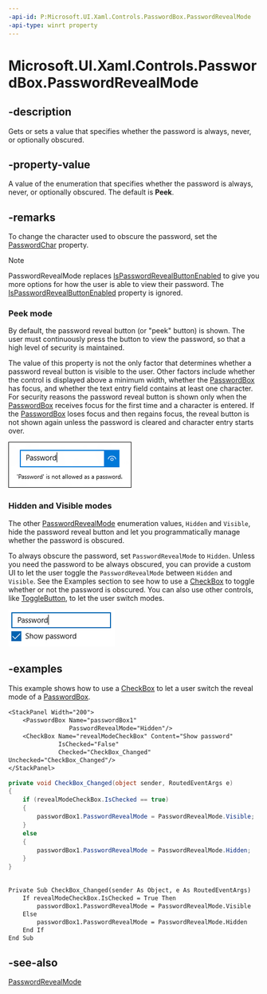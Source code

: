 ```yaml
---
-api-id: P:Microsoft.UI.Xaml.Controls.PasswordBox.PasswordRevealMode
-api-type: winrt property
---
```


<!-- Property syntax
public Windows.UI.Xaml.Controls.PasswordRevealMode PasswordRevealMode { get;  set; }
-->

# Microsoft.UI.Xaml.Controls.PasswordBox.PasswordRevealMode

## -description

Gets or sets a value that specifies whether the password is always, never, or optionally obscured.

## -property-value

A value of the enumeration that specifies whether the password is always, never, or optionally obscured. The default is **Peek**.

## -remarks

To change the character used to obscure the password, set the [PasswordChar](passwordbox_passwordchar.md) property.

> [!NOTE]
> PasswordRevealMode replaces [IsPasswordRevealButtonEnabled](passwordbox_ispasswordrevealbuttonenabled.md) to give you more options for how the user is able to view their password. The [IsPasswordRevealButtonEnabled](passwordbox_ispasswordrevealbuttonenabled.md) property is ignored.

### Peek mode

By default, the password reveal button (or "peek" button) is shown. The user must continuously press the button to view the password, so that a high level of security is maintained.

The value of this property is not the only factor that determines whether a password reveal button is visible to the user. Other factors include whether the control is displayed above a minimum width, whether the [PasswordBox](passwordbox.md) has focus, and whether the text entry field contains at least one character. For security reasons the password reveal button is shown only when the [PasswordBox](passwordbox.md) receives focus for the first time and a character is entered. If the [PasswordBox](passwordbox.md) loses focus and then regains focus, the reveal button is not shown again unless the password is cleared and character entry starts over.

<img src="images/PasswordBox_Revealed.png" alt="A password box with the password shown." />

### Hidden and Visible modes

The other [PasswordRevealMode](passwordrevealmode.md) enumeration values, `Hidden` and `Visible`, hide the password reveal button and let you programmatically manage whether the password is obscured.

To always obscure the password, set `PasswordRevealMode` to `Hidden`. Unless you need the password to be always obscured, you can provide a custom UI to let the user toggle the `PasswordRevealMode` between `Hidden` and `Visible`. See the Examples section to see how to use a [CheckBox](checkbox.md) to toggle whether or not the password is obscured. You can also use other controls, like [ToggleButton](../microsoft.ui.xaml.controls.primitives/togglebutton.md), to let the user switch modes.

<img src="images/PasswordBox_CustomReveal.png" alt="A password box with a custom reveal toggle." />

## -examples

This example shows how to use a [CheckBox](checkbox.md) to let a user switch the reveal mode of a [PasswordBox](passwordbox.md).

```xaml
<StackPanel Width="200">
    <PasswordBox Name="passwordBox1" 
                 PasswordRevealMode="Hidden"/>
    <CheckBox Name="revealModeCheckBox" Content="Show password"
              IsChecked="False" 
              Checked="CheckBox_Changed" Unchecked="CheckBox_Changed"/>
</StackPanel>
```

```csharp
private void CheckBox_Changed(object sender, RoutedEventArgs e)
{
    if (revealModeCheckBox.IsChecked == true)
    {
        passwordBox1.PasswordRevealMode = PasswordRevealMode.Visible;
    }
    else
    {
        passwordBox1.PasswordRevealMode = PasswordRevealMode.Hidden;
    }
}
```

```vbnet

Private Sub CheckBox_Changed(sender As Object, e As RoutedEventArgs)
    If revealModeCheckBox.IsChecked = True Then
        passwordBox1.PasswordRevealMode = PasswordRevealMode.Visible
    Else
        passwordBox1.PasswordRevealMode = PasswordRevealMode.Hidden
    End If
End Sub
```

## -see-also

[PasswordRevealMode](passwordrevealmode.md)
